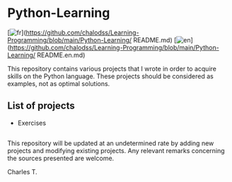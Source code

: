 # Python-Learning


[![fr](https://img.shields.io/badge/lang-fr-blue.svg)](https://github.com/chalodss/Learning-Programming/blob/main/Python-Learning/ README.md)
[![en](https://img.shields.io/badge/lang-en-green.svg)](https://github.com/chalodss/Learning-Programming/blob/main/Python-Learning/ README.en.md)

This repository contains various projects that I wrote in order to acquire skills on the Python language. These projects should be considered as examples, not as optimal solutions.

## List of projects


- Exercises


##

This repository will be updated at an undetermined rate by adding new projects and modifying existing projects. Any relevant remarks concerning the sources presented are welcome.

Charles T.
